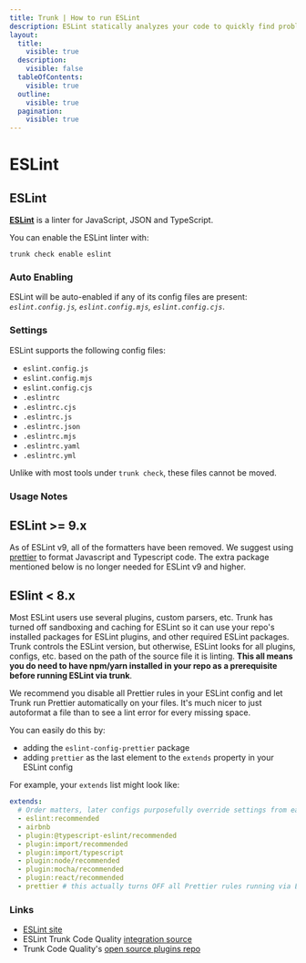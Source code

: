 ```yaml
---
title: Trunk | How to run ESLint
description: ESLint statically analyzes your code to quickly find problems.
layout:
  title:
    visible: true
  description:
    visible: false
  tableOfContents:
    visible: true
  outline:
    visible: true
  pagination:
    visible: true
---
```


# ESLint

## ESLint

[**ESLint**](https://eslint.org/) is a linter for JavaScript, JSON and TypeScript.

You can enable the ESLint linter with:

```shell
trunk check enable eslint
```

### Auto Enabling

ESLint will be auto-enabled if any of its config files are present: _`eslint.config.js`, `eslint.config.mjs`, `eslint.config.cjs`_.

### Settings

ESLint supports the following config files:

* `eslint.config.js`
* `eslint.config.mjs`
* `eslint.config.cjs`
* `.eslintrc`
* `.eslintrc.cjs`
* `.eslintrc.js`
* `.eslintrc.json`
* `.eslintrc.mjs`
* `.eslintrc.yaml`
* `.eslintrc.yml`

Unlike with most tools under `trunk check`, these files cannot be moved.

### Usage Notes

## ESLint >= 9.x

As of ESLint v9, all of the formatters have been removed. We suggest using [prettier](https://docs.trunk.io/code-quality/linters/supported/prettier) to format Javascript and Typescript code. The extra package mentioned below is no longer needed for ESLint v9 and higher.

## ESlint < 8.x

Most ESLint users use several plugins, custom parsers, etc. Trunk has turned off sandboxing and caching for ESLint so it can use your repo's installed packages for ESLint plugins, and other required ESLint packages. Trunk controls the ESLint version, but otherwise, ESLint looks for all plugins, configs, etc. based on the path of the source file it is linting. **This all means you do need to have npm/yarn installed in your repo as a prerequisite before running ESLint via trunk**.

We recommend you disable all Prettier rules in your ESLint config and let Trunk run Prettier automatically on your files. It's much nicer to just autoformat a file than to see a lint error for every missing space.

You can easily do this by:&#x20;

* adding the `eslint-config-prettier` package
* adding `prettier` as the last element to the `extends` property in your ESLint config

For example, your `extends` list might look like:

```yaml
extends:
  # Order matters, later configs purposefully override settings from earlier configs
  - eslint:recommended
  - airbnb
  - plugin:@typescript-eslint/recommended
  - plugin:import/recommended
  - plugin:import/typescript
  - plugin:node/recommended
  - plugin:mocha/recommended
  - plugin:react/recommended
  - prettier # this actually turns OFF all Prettier rules running via ESLint
```

### Links

* [ESLint site](https://eslint.org/)
* ESLint Trunk Code Quality [integration source](https://github.com/trunk-io/plugins/tree/main/linters/eslint)
* Trunk Code Quality's [open source plugins repo](https://github.com/trunk-io/plugins/tree/main)
